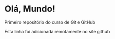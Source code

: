 # Olá, Mundo!
 Primeiro repositório do curso de Git e GitHub

Esta linha foi adicionada remotamente no site github
